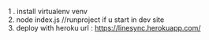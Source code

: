 1 . install  virtualenv venv <br>
2. node index.js //runproject if u start in dev site <br>
3. deploy with heroku url : https://linesync.herokuapp.com/
